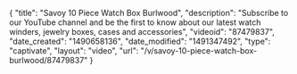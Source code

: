 {
    "title": "Savoy 10 Piece Watch Box Burlwood",
    "description": "Subscribe to our YouTube channel and be the first to know about our latest watch winders, jewelry boxes, cases and accessories",
    "videoid": "87479837",
    "date_created": "1490658136",
    "date_modified": "1491347492",
    "type": "captivate",
    "layout": "video",
    "url": "\/v\/savoy-10-piece-watch-box-burlwood\/87479837"
}